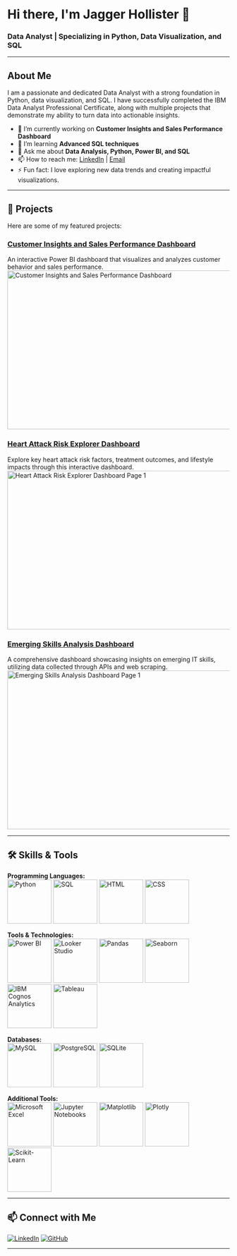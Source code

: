 # Hi there, I'm Jagger Hollister 👋
### Data Analyst | Specializing in Python, Data Visualization, and SQL

---

## About Me
I am a passionate and dedicated Data Analyst with a strong foundation in Python, data visualization, and SQL. I have successfully completed the IBM Data Analyst Professional Certificate, along with multiple projects that demonstrate my ability to turn data into actionable insights.

- 🔭 I’m currently working on **Customer Insights and Sales Performance Dashboard**
- 🌱 I’m learning **Advanced SQL techniques**
- 💬 Ask me about **Data Analysis, Python, Power BI, and SQL**
- 📫 How to reach me: [LinkedIn](https://www.linkedin.com/in/jagger-hollister) | [Email](mailto:JaggerHollister02@gmail.com)
- ⚡ Fun fact: I love exploring new data trends and creating impactful visualizations.

---

## 🚀 Projects
Here are some of my featured projects:

### [Customer Insights and Sales Performance Dashboard](https://github.com/Jagger-01/Retail-Data-Analysis-PowerBI)
An interactive Power BI dashboard that visualizes and analyzes customer behavior and sales performance.  
<img src="https://github.com/user-attachments/assets/7fc41b84-5131-4980-86aa-e3ddd7f2cae9" alt="Customer Insights and Sales Performance Dashboard" width="640" height="360">

### [Heart Attack Risk Explorer Dashboard](https://github.com/Jagger-01/Heart_Attack_Risk_Explorer)
Explore key heart attack risk factors, treatment outcomes, and lifestyle impacts through this interactive dashboard.  
<img src="https://github.com/user-attachments/assets/fd2108e1-a639-4260-a5e4-a7bf448ad07b" alt="Heart Attack Risk Explorer Dashboard Page 1" width="640" height="360">

### [Emerging Skills Analysis Dashboard](https://github.com/Jagger-01/Building-A-Dashboard-With-Google-Looker-Studio)
A comprehensive dashboard showcasing insights on emerging IT skills, utilizing data collected through APIs and web scraping.  
<img src="https://github.com/user-attachments/assets/5a6dbdfc-ac2c-4316-818e-beceaf0bfae1" alt="Emerging Skills Analysis Dashboard Page 1" width="640" height="360">

---

## 🛠️ Skills & Tools
**Programming Languages:**  
<img src="https://github.com/user-attachments/assets/7821bf99-d7aa-4dd7-abfb-ee19fb364a8d" alt="Python" width="100" height="100"> 
<img src="https://github.com/user-attachments/assets/ba73c30d-9709-446d-a2bb-2d81e389a715" alt="SQL" width="100" height="100"> 
<img src="https://github.com/user-attachments/assets/064f1ae3-45e0-486d-92c6-1dc6bd4bb16d" alt="HTML" width="100" height="100"> 
<img src="https://github.com/user-attachments/assets/1451ca4e-1665-485c-8e36-74d11004904f8" alt="CSS" width="100" height="100">

**Tools & Technologies:**  
<img src="https://github.com/user-attachments/assets/d69a7f48-8425-4400-ab13-15420961202b" alt="Power BI" width="100" height="100"> 
<img src="https://github.com/user-attachments/assets/b8996881-c337-4a53-bef0-98e6d8bbc9ae" alt="Looker Studio" width="100" height="100"> 
<img src="https://github.com/user-attachments/assets/d3da74cd-5267-4710-867c-d1f57a7ca341" alt="Pandas" width="100" height="100"> 
<img src="https://github.com/user-attachments/assets/9139eba5-0f18-4093-b1c9-b8c1f5504b81" alt="Seaborn" width="100" height="100">
<img src="https://github.com/user-attachments/assets/9096e8c7-88d2-42f6-bc7a-a8ccf4b8d887" alt="IBM Cognos Analytics" width="100" height="100">
<img src="https://github.com/user-attachments/assets/c9dc7e30-fb42-4182-9929-c6ff18e4ff7b" alt="Tableau" width="100" height="100">

**Databases:**  
<img src="https://github.com/user-attachments/assets/487af70f-55e1-4a9d-a4b4-e0fae0d7b72b" alt="MySQL" width="100" height="100"> 
<img src="https://github.com/user-attachments/assets/006f2d94-2608-4300-a6ce-f1598439e27f" alt="PostgreSQL" width="100" height="100"> 
<img src="https://github.com/user-attachments/assets/9fd33419-fc2c-4362-90f5-0582b0278c94" alt="SQLite" width="100" height="100">

**Additional Tools:**  
<img src="https://github.com/user-attachments/assets/1fb06bc9-99d7-49b5-a5b2-ec209d4b0573" alt="Microsoft Excel" width="100" height="100">
<img src="https://github.com/user-attachments/assets/094cd54b-9335-4413-b9ae-f4ebf2a755b7" alt="Jupyter Notebooks" width="100" height="100">
<img src="https://github.com/user-attachments/assets/cda666f8-ac01-4535-8198-7370745bc66f" alt="Matplotlib" width="100" height="100">
<img src="https://github.com/user-attachments/assets/638b2e5a-f730-48f7-994f-fc5de59d09be" alt="Plotly" width="100" height="100">
<img src="https://github.com/user-attachments/assets/f60107f5-3df2-47cb-a33c-1eaf321dc9c7" alt="Scikit-Learn" width="100" height="100">

---

## 📫 Connect with Me
[![LinkedIn](https://img.shields.io/badge/LinkedIn-0077B5?style=for-the-badge&logo=linkedin&logoColor=white)](https://www.linkedin.com/in/jagger-hollister) [![GitHub](https://img.shields.io/badge/GitHub-100000?style=for-the-badge&logo=github&logoColor=white)](https://github.com/Jagger-01)

---
